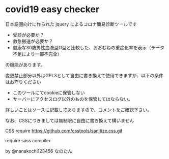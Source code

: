 # covid19 easy checker

日本語圏向けに作られた jquery によるコロナ簡易診断ツールです

- 受診が必要か？
- 救急搬送が必要か？
- 健康な30歳男性血液型O型と比較した、おおむねの重症化率を表示（データ不足により一部不完全）

の機能があります。

変更禁止部分以外はGPL3として自由に書き換えて使用できますが、以下の条件はお守りください

- このツールにてcookieに保管しない
- サーバーにアクセスログ以外のものを保管してはならない。

詳しいことはソースに記載してありますので、コメントをご確認下さい。

なお、CSSにつきましては無制限に自由に書き換えて構いません

CSS require https://github.com/csstools/sanitize.css.git

require sass compiler


by @nanakochi123456 なのたん
